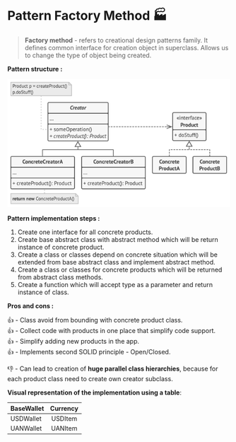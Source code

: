 # Pattern Factory Method 🏭

> **Factory method** - refers to creational design patterns family. It defines common interface for creation object in
> superclass. Allows us to change the type of object being created.

**Pattern structure :**

![factory method structure](../../assets/factory-method-structure.png)

**Pattern implementation steps :**

1. Create one interface for all concrete products.
2. Create base abstract class with abstract method which will be return instance of concrete product.
3. Create a class or classes depend on concrete situation which will be extended from base abstract class and implement
   abstract method.
4. Create a class or classes for concrete products which will be returned from abstract class methods.
5. Create a function which will accept type as a parameter and return instance of class.

**Pros and cons :**

👍 - Class avoid from bounding with concrete product class.\
👍 - Collect code with products in one place that simplify code support.\
👍 - Simplify adding new products in the app.\
👍 - Implements second SOLID principle - Open/Closed.

👎 - Can lead to creation of **huge parallel class hierarchies**, because for each product class need to create own 
creator subclass.

**Visual representation of the implementation using a table**:

| BaseWallet  | Currency   |  
|-------------|:----------:|
| USDWallet   |  USDItem   |  
| UANWallet   |  UANItem   |

